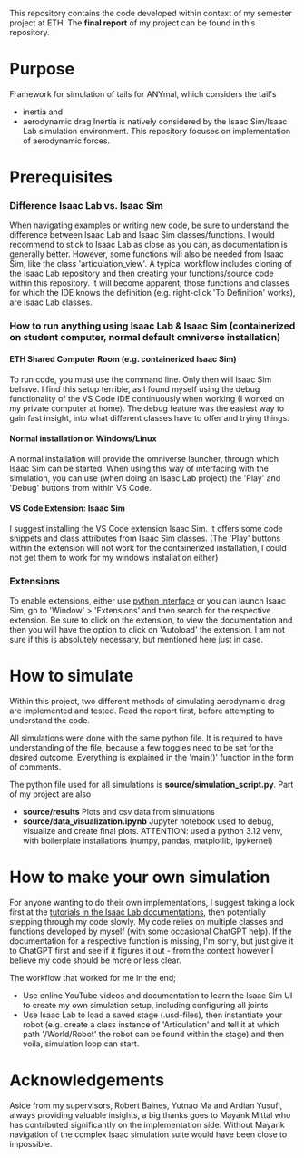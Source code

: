 This repository contains the code developed within context of my semester project at ETH.
The **final report** of my project can be found in this repository.

# Purpose
Framework for simulation of tails for ANYmal, which considers the tail's
- inertia and
- aerodynamic drag
Inertia is natively considered by the Isaac Sim/Isaac Lab simulation environment.
This repository focuses on implementation of aerodynamic forces.

# Prerequisites
### Difference Isaac Lab vs. Isaac Sim 
When navigating examples or writing new code, be sure to understand the difference between Isaac Lab and Isaac Sim classes/functions.
I would recommend to stick to Isaac Lab as close as you can, as documentation is generally better. However, some functions will also be needed from Isaac Sim, like the class 'articulation_view'.
A typical workflow includes cloning of the Isaac Lab repository and then creating your functions/source code within this repository. It will become apparent; those functions and classes for which the IDE knows the definition (e.g. right-click 'To Definition' works), are Isaac Lab classes.
### How to run anything using Isaac Lab & Isaac Sim (containerized on student computer, normal default omniverse installation)
#### ETH Shared Computer Room (e.g. containerized Isaac Sim)
To run code, you must use the command line. Only then will Isaac Sim behave.
I find this setup terrible, as I found myself using the debug functionality of the VS Code IDE continuously when working (I worked on my private computer at home). The debug feature was the easiest way to gain fast insight, into what different classes have to offer and trying things.
#### Normal installation on Windows/Linux
A normal installation will provide the omniverse launcher, through which Isaac Sim can be started.
When using this way of interfacing with the simulation, you can use (when doing an Isaac Lab project) the 'Play' and 'Debug' buttons from within VS Code.

#### VS Code Extension: Isaac Sim
I suggest installing the VS Code extension Isaac Sim. It offers some code snippets and class attributes from Isaac Sim classes.
(The 'Play' buttons within the extension will not work for the containerized installation, I could not get them to work for my windows installation either)

### Extensions
To enable extensions, either use [python interface](https://docs.omniverse.nvidia.com/py/isaacsim/source/extensions/omni.isaac.core/docs/index.html?highlight=enable_extension#omni.isaac.core.utils.extensions.enable_extension) or you can launch Isaac Sim, go to 'Window' > 'Extensions' and then search for the respective extension. Be sure to click on the extension, to view the documentation and then you will have the option to click on 'Autoload' the extension. I am not sure if this is absolutely necessary, but mentioned here just in case.


# How to simulate
Within this project, two different methods of simulating aerodynamic drag are implemented and tested.
Read the report first, before attempting to understand the code.

All simulations were done with the same python file. It is required to have understanding of the file, because a few toggles need to be set for the desired outcome.
Everything is explained in the 'main()' function in the form of comments.

The python file used for all simulations is **source/simulation_script.py**.
Part of my project are also
- **source/results** Plots and csv data from simulations
- **source/data_visualization.ipynb** Jupyter notebook used to debug, visualize and create final plots. ATTENTION: used a python 3.12 venv, with boilerplate installations (numpy, pandas, matplotlib, ipykernel)


# How to make your own simulation
For anyone wanting to do their own implementations, I suggest taking a look first at the [tutorials in the Isaac Lab documentations](https://isaac-sim.github.io/IsaacLab/source/tutorials/index.html), then potentially stepping through my code slowly. My code relies on multiple classes and functions developed by myself (with some occasional ChatGPT help). If the documentation for a respective function is missing, I'm sorry, but just give it to ChatGPT first and see if it figures it out - from the context however I believe my code should be more or less clear.

The workflow that worked for me in the end;
- Use online YouTube videos and documentation to learn the Isaac Sim UI to create my own simulation setup, including configuring all joints
- Use Isaac Lab to load a saved stage (.usd-files), then instantiate your robot (e.g. create a class instance of 'Articulation' and tell it at which path '/World/Robot' the robot can be found within the stage) and then voila, simulation loop can start.



# Acknowledgements
Aside from my supervisors, Robert Baines, Yutnao Ma and Ardian Yusufi, always providing valuable insights, a big thanks goes to Mayank Mittal who has contributed significantly on the implementation side. Without Mayank navigation of the complex Isaac simulation suite would have been close to impossible.